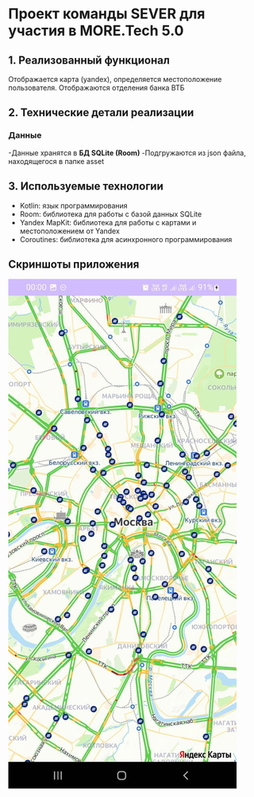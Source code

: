 # Проект команды SEVER для участия в MORE.Tech 5.0
## 1. Реализованный функционал
Отображается карта (yandex), определяется местоположение пользователя. Отображаются отделения банка ВТБ
## 2. Технические детали реализации
### Данные
-Данные хранятся в **БД SQLite (Room)**
-Подгружаются из json файла, находящегося в папке asset
## 3. Используемые технологии
- Kotlin: язык программирования
- Room: библиотека для работы с базой данных SQLite
- Yandex MapKit: библиотека для работы с картами и местоположением от Yandex
- Coroutines: библиотека для асинхронного программирования
## Скриншоты приложения
![](app/src/main/res/drawable/photo_5285288739465187553_y.jpg)

